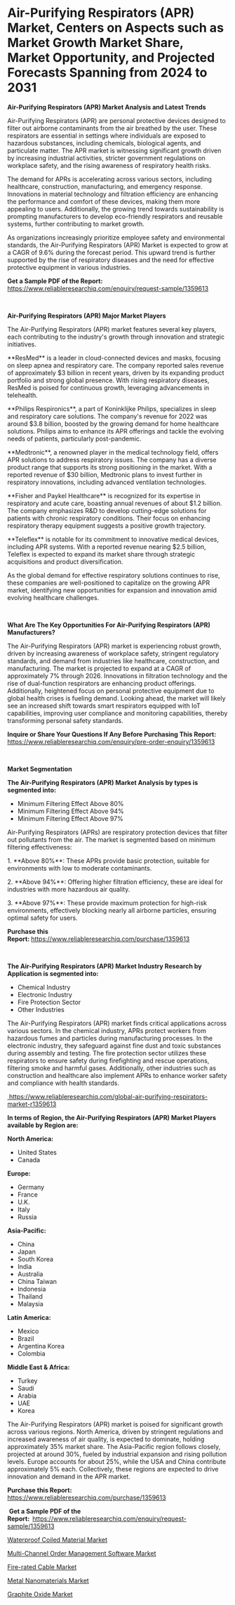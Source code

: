 <p><h1>Air-Purifying Respirators (APR) Market, Centers on Aspects such as Market Growth Market Share, Market Opportunity, and Projected Forecasts Spanning from 2024 to 2031</h1></p><p><strong>Air-Purifying Respirators (APR) Market Analysis and Latest Trends</strong></p>
<p><p>Air-Purifying Respirators (APR) are personal protective devices designed to filter out airborne contaminants from the air breathed by the user. These respirators are essential in settings where individuals are exposed to hazardous substances, including chemicals, biological agents, and particulate matter. The APR market is witnessing significant growth driven by increasing industrial activities, stricter government regulations on workplace safety, and the rising awareness of respiratory health risks.</p><p>The demand for APRs is accelerating across various sectors, including healthcare, construction, manufacturing, and emergency response. Innovations in material technology and filtration efficiency are enhancing the performance and comfort of these devices, making them more appealing to users. Additionally, the growing trend towards sustainability is prompting manufacturers to develop eco-friendly respirators and reusable systems, further contributing to market growth.</p><p>As organizations increasingly prioritize employee safety and environmental standards, the Air-Purifying Respirators (APR) Market is expected to grow at a CAGR of 9.6% during the forecast period. This upward trend is further supported by the rise of respiratory diseases and the need for effective protective equipment in various industries.</p></p>
<p><strong>Get a Sample PDF of the Report:&nbsp;</strong> <a href="https://www.reliableresearchiq.com/enquiry/request-sample/1359613">https://www.reliableresearchiq.com/enquiry/request-sample/1359613</a></p>
<p>&nbsp;</p>
<p><strong>Air-Purifying Respirators (APR) Major Market Players</strong></p>
<p><p>The Air-Purifying Respirators (APR) market features several key players, each contributing to the industry's growth through innovation and strategic initiatives. </p><p>**ResMed** is a leader in cloud-connected devices and masks, focusing on sleep apnea and respiratory care. The company reported sales revenue of approximately $3 billion in recent years, driven by its expanding product portfolio and strong global presence. With rising respiratory diseases, ResMed is poised for continuous growth, leveraging advancements in telehealth.</p><p>**Philips Respironics**, a part of Koninklijke Philips, specializes in sleep and respiratory care solutions. The company's revenue for 2022 was around $3.8 billion, boosted by the growing demand for home healthcare solutions. Philips aims to enhance its APR offerings and tackle the evolving needs of patients, particularly post-pandemic.</p><p>**Medtronic**, a renowned player in the medical technology field, offers APR solutions to address respiratory issues. The company has a diverse product range that supports its strong positioning in the market. With a reported revenue of $30 billion, Medtronic plans to invest further in respiratory innovations, including advanced ventilation technologies.</p><p>**Fisher and Paykel Healthcare** is recognized for its expertise in respiratory and acute care, boasting annual revenues of about $1.2 billion. The company emphasizes R&D to develop cutting-edge solutions for patients with chronic respiratory conditions. Their focus on enhancing respiratory therapy equipment suggests a positive growth trajectory.</p><p>**Teleflex** is notable for its commitment to innovative medical devices, including APR systems. With a reported revenue nearing $2.5 billion, Teleflex is expected to expand its market share through strategic acquisitions and product diversification.</p><p>As the global demand for effective respiratory solutions continues to rise, these companies are well-positioned to capitalize on the growing APR market, identifying new opportunities for expansion and innovation amid evolving healthcare challenges.</p></p>
<p>&nbsp;</p>
<p><strong>What Are The Key Opportunities For Air-Purifying Respirators (APR) Manufacturers?</strong></p>
<p><p>The Air-Purifying Respirators (APR) market is experiencing robust growth, driven by increasing awareness of workplace safety, stringent regulatory standards, and demand from industries like healthcare, construction, and manufacturing. The market is projected to expand at a CAGR of approximately 7% through 2026. Innovations in filtration technology and the rise of dual-function respirators are enhancing product offerings. Additionally, heightened focus on personal protective equipment due to global health crises is fueling demand. Looking ahead, the market will likely see an increased shift towards smart respirators equipped with IoT capabilities, improving user compliance and monitoring capabilities, thereby transforming personal safety standards.</p></p>
<p><strong>Inquire or Share Your Questions If Any Before Purchasing This Report:</strong> <a href="https://www.reliableresearchiq.com/enquiry/pre-order-enquiry/1359613">https://www.reliableresearchiq.com/enquiry/pre-order-enquiry/1359613</a></p>
<p>&nbsp;</p>
<p><strong>Market Segmentation</strong></p>
<p><strong>The Air-Purifying Respirators (APR) Market Analysis by types is segmented into:</strong></p>
<p><ul><li>Minimum Filtering Effect Above 80%</li><li>Minimum Filtering Effect Above 94%</li><li>Minimum Filtering Effect Above 97%</li></ul></p>
<p><p>Air-Purifying Respirators (APRs) are respiratory protection devices that filter out pollutants from the air. The market is segmented based on minimum filtering effectiveness: </p><p>1. **Above 80%**: These APRs provide basic protection, suitable for environments with low to moderate contaminants.</p><p>2. **Above 94%**: Offering higher filtration efficiency, these are ideal for industries with more hazardous air quality.</p><p>3. **Above 97%**: These provide maximum protection for high-risk environments, effectively blocking nearly all airborne particles, ensuring optimal safety for users.</p></p>
<p><strong>Purchase this Report:&nbsp;</strong><a href="https://www.reliableresearchiq.com/purchase/1359613">https://www.reliableresearchiq.com/purchase/1359613</a></p>
<p>&nbsp;</p>
<p><strong>The Air-Purifying Respirators (APR) Market Industry Research by Application is segmented into:</strong></p>
<p><ul><li>Chemical Industry</li><li>Electronic Industry</li><li>Fire Protection Sector</li><li>Other Industries</li></ul></p>
<p><p>The Air-Purifying Respirators (APR) market finds critical applications across various sectors. In the chemical industry, APRs protect workers from hazardous fumes and particles during manufacturing processes. In the electronic industry, they safeguard against fine dust and toxic substances during assembly and testing. The fire protection sector utilizes these respirators to ensure safety during firefighting and rescue operations, filtering smoke and harmful gases. Additionally, other industries such as construction and healthcare also implement APRs to enhance worker safety and compliance with health standards.</p></p>
<p><a href="https://www.reliableresearchiq.com/global-air-purifying-respirators-market-r1359613">&nbsp;https://www.reliableresearchiq.com/global-air-purifying-respirators-market-r1359613</a></p>
<p><strong>In terms of Region, the Air-Purifying Respirators (APR) Market Players available by Region are:</strong></p>
<p>
    <p> <strong> North America: </strong>
        <ul>
            <li>United States</li>
            <li>Canada</li>
        </ul>
        </p> 
    <p> <strong> Europe: </strong>
        <ul>
            <li>Germany</li>
            <li>France</li>
            <li>U.K.</li>
            <li>Italy</li>
            <li>Russia</li>
        </ul>
        </p> 
    <p> <strong> Asia-Pacific: </strong>
        <ul>
            <li>China</li>
            <li>Japan</li>
            <li>South Korea</li>
            <li>India</li>
            <li>Australia</li>
            <li>China Taiwan</li>
            <li>Indonesia</li>
            <li>Thailand</li>
            <li>Malaysia</li>
        </ul>
        </p> 
    <p> <strong> Latin America: </strong>
        <ul>
            <li>Mexico</li>
            <li>Brazil</li>
            <li>Argentina Korea</li>
            <li>Colombia</li>
        </ul>
        </p> 
    <p> <strong> Middle East & Africa: </strong>
        <ul>
            <li>Turkey</li>
            <li>Saudi</li>
            <li>Arabia</li>
            <li>UAE</li>
            <li>Korea</li>
        </ul>
    </p>
    </p>
<p><p>The Air-Purifying Respirators (APR) market is poised for significant growth across various regions. North America, driven by stringent regulations and increased awareness of air quality, is expected to dominate, holding approximately 35% market share. The Asia-Pacific region follows closely, projected at around 30%, fueled by industrial expansion and rising pollution levels. Europe accounts for about 25%, while the USA and China contribute approximately 5% each. Collectively, these regions are expected to drive innovation and demand in the APR market.</p></p>
<p><strong>Purchase this Report: </strong><a href="https://www.reliableresearchiq.com/purchase/1359613">https://www.reliableresearchiq.com/purchase/1359613</a></p>
<p>&nbsp;<strong>Get a Sample PDF of the Report:&nbsp;&nbsp;</strong><a href="https://www.reliableresearchiq.com/enquiry/request-sample/1359613">https://www.reliableresearchiq.com/enquiry/request-sample/1359613</a></p>
<p><strong></strong></p>
<p><p><a href="https://issuu.com/reportprime-2/docs/waterproof-coiled-material-market-s_ec154513583b96">Waterproof Coiled Material Market</a></p><p><a href="https://github.com/kathiestrine5ty/Market-Research-Report-List-1/blob/main/multi-channel-order-management-software-market.md">Multi-Channel Order Management Software Market</a></p><p><a href="https://github.com/alesiasc0na/Market-Research-Report-List-1/blob/main/fire-rated-cable-market.md">Fire-rated Cable Market</a></p><p><a href="https://www.linkedin.com/pulse/exploring-metal-nanomaterials-market-dynamics-revenue-cmaac?trackingId=QQVc1MXeQ5iKFSzz1EjNKA%3D%3D">Metal Nanomaterials Market</a></p><p><a href="https://www.linkedin.com/pulse/global-graphite-oxide-market-analysis-trends-forecasts-6ir2c?trackingId=fX%2FGvqCeSXe5GISM6ZFGwQ%3D%3D">Graphite Oxide Market</a></p></p>